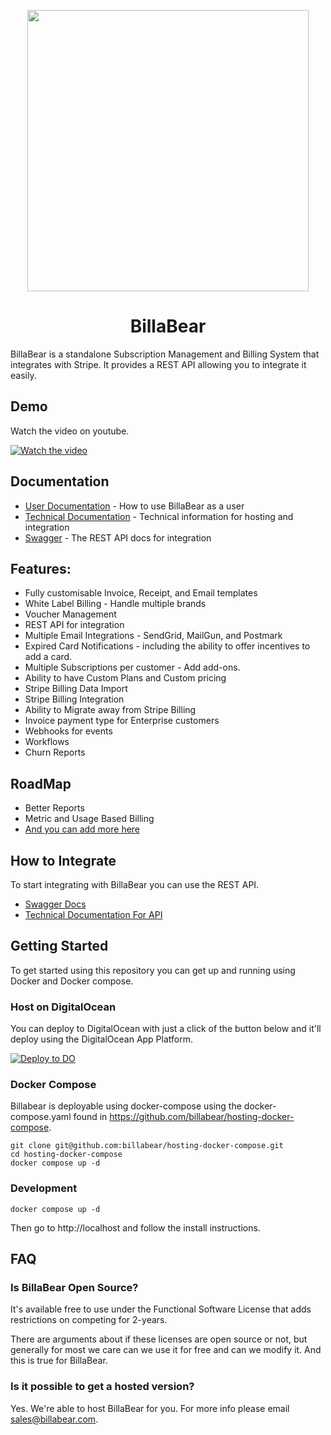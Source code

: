 <p align="center">
  <img width="450px" src="https://ha-static-data.s3.eu-central-1.amazonaws.com/github-readme-logo.png">
</p>

<p align="center">
  <h1 style="text-align: center">BillaBear</h1>
</p>

BillaBear is a standalone Subscription Management and Billing System that integrates with Stripe. It provides a REST API allowing you to integrate it easily.

## Demo 

Watch the video on youtube.

[![Watch the video](https://img.youtube.com/vi/ByRwKryljSE/mqdefault.jpg)](https://youtu.be/ByRwKryljSE)

## Documentation

* [User Documentation](https://docs.billabear.com/user/) - How to use BillaBear as a user
* [Technical Documentation](https://docs.billabear.com/technical/) - Technical information for hosting and integration
* [Swagger](https://swagger.billabear.com) - The REST API docs for integration

## Features:

* Fully customisable Invoice, Receipt, and Email templates
* White Label Billing - Handle multiple brands
* Voucher Management
* REST API for integration
* Multiple Email Integrations - SendGrid, MailGun, and Postmark
* Expired Card Notifications - including the ability to offer incentives to add a card.
* Multiple Subscriptions per customer - Add add-ons.
* Ability to have Custom Plans and Custom pricing
* Stripe Billing Data Import
* Stripe Billing Integration
* Ability to Migrate away from Stripe Billing
* Invoice payment type for Enterprise customers
* Webhooks for events
* Workflows
* Churn Reports

## RoadMap

* Better Reports
* Metric and Usage Based Billing
* [And you can add more here](https://github.com/billabear/billabear/discussions/categories/ideas)


## How to Integrate

To start integrating with BillaBear you can use the REST API.

* [Swagger Docs](https://swagger.billabear.com)
* [Technical Documentation For API](https://docs.billabear.com/technical/api/)

## Getting Started

To get started using this repository you can get up and running using Docker and Docker compose.

### Host on DigitalOcean

You can deploy to DigitalOcean with just a click of the button below and it'll deploy using the DigitalOcean App Platform.

[![Deploy to DO](https://www.deploytodo.com/do-btn-blue.svg)](https://cloud.digitalocean.com/apps/new?repo=https://github.com/billabear/billabear/tree/main)

### Docker Compose

Billabear is deployable using docker-compose using the docker-compose.yaml found in https://github.com/billabear/hosting-docker-compose.

```
git clone git@github.com:billabear/hosting-docker-compose.git
cd hosting-docker-compose
docker compose up -d
```

### Development

```
docker compose up -d
```

Then go to http://localhost and follow the install instructions.

## FAQ

### Is BillaBear Open Source?

It's available free to use under the Functional Software License that adds restrictions on competing for 2-years. 

There are arguments about if these licenses are open source or not, but generally for most we care can we use it for free and can we modify it. And this is true for BillaBear.

### Is it possible to get a hosted version?

Yes. We're able to host BillaBear for you. For more info please email sales@billabear.com.
